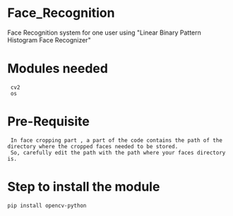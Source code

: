 # Face_Recognition
Face Recognition system for one user using "Linear Binary Pattern Histogram Face Recognizer"
# Modules needed  
     cv2
     os 
# Pre-Requisite
     In face cropping part , a part of the code contains the path of the directory where the cropped faces needed to be stored.
     So, carefully edit the path with the path where your faces directory is.
# Step to install the module
    pip install opencv-python 
       
 
 
 
 
